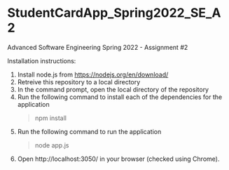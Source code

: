# StudentCardApp_Spring2022_SE_A2
Advanced Software Engineering Spring 2022 - Assignment #2

Installation instructions:

1. Install node.js from https://nodejs.org/en/download/
2. Retreive this repository to a local directory
3. In the command prompt, open the local directory of the repository
4. Run the following command to install each of the dependencies for the application
    > npm install
5. Run the following command to run the application
    > node app.js
6. Open http://localhost:3050/ in your browser (checked using Chrome).

